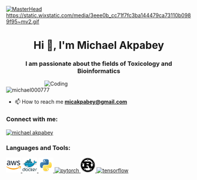 [![MasterHead](https://static.wixstatic.com/media/3eee0b_cc71f7fc3ba144479ca73110b0989f95~mv2.gif)](https://www.linkedin.com/in/michael-akpabey-3a4727134/)
https://static.wixstatic.com/media/3eee0b_cc71f7fc3ba144479ca73110b0989f95~mv2.gif
<h1 align="center">Hi 👋, I'm Michael Akpabey</h1>
<h3 align="center">I am passionate about the fields of Toxicology and Bioinformatics</h3>
<img align="right" alt="Coding" width="400" src="https://miro.medium.com/v2/resize:fit:400/1*FRwfSBY3E7NeSz3Bn4eMpA.gif”>

<p align="left"> <img src="https://komarev.com/ghpvc/?username=michael000777&label=Profile%20views&color=0e75b6&style=flat" alt="michael000777" /> </p>

- 📫 How to reach me **micakpabey@gmail.com**

<h3 align="left">Connect with me:</h3>
<p align="left">
<a href="https://linkedin.com/in/michael akpabey" target="blank"><img align="center" src="https://raw.githubusercontent.com/rahuldkjain/github-profile-readme-generator/master/src/images/icons/Social/linked-in-alt.svg" alt="michael akpabey" height="30" width="40" /></a>
</p>

<h3 align="left">Languages and Tools:</h3>
<p align="left"> <a href="https://aws.amazon.com" target="_blank" rel="noreferrer"> <img src="https://raw.githubusercontent.com/devicons/devicon/master/icons/amazonwebservices/amazonwebservices-original-wordmark.svg" alt="aws" width="40" height="40"/> </a> <a href="https://www.docker.com/" target="_blank" rel="noreferrer"> <img src="https://raw.githubusercontent.com/devicons/devicon/master/icons/docker/docker-original-wordmark.svg" alt="docker" width="40" height="40"/> </a> <a href="https://www.python.org" target="_blank" rel="noreferrer"> <img src="https://raw.githubusercontent.com/devicons/devicon/master/icons/python/python-original.svg" alt="python" width="40" height="40"/> </a> <a href="https://pytorch.org/" target="_blank" rel="noreferrer"> <img src="https://www.vectorlogo.zone/logos/pytorch/pytorch-icon.svg" alt="pytorch" width="40" height="40"/> </a> <a href="https://www.rust-lang.org" target="_blank" rel="noreferrer"> <img src="https://raw.githubusercontent.com/devicons/devicon/master/icons/rust/rust-plain.svg" alt="rust" width="40" height="40"/> </a> <a href="https://www.tensorflow.org" target="_blank" rel="noreferrer"> <img src="https://www.vectorlogo.zone/logos/tensorflow/tensorflow-icon.svg" alt="tensorflow" width="40" height="40"/> </a> </p>


